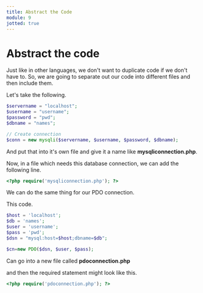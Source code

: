 ```yaml
---
title: Abstract the Code
module: 9
jotted: true
---
```


# Abstract the code

Just like in other languages, we don't want to duplicate code if we don't have to.  So, we are going to separate out our code into different files and then include them.

Let's take the following.

```php
$servername = "localhost";
$username = "username";
$password = "pwd";
$dbname = "names";

// Create connection
$conn = new mysqli($servername, $username, $password, $dbname);
```

And put that into it's own file and give it a name like **mysqliconnection.php**.

Now, in a file which needs this database connection, we can add the following line.

```php
<?php require('mysqliconnection.php'); ?>
```

We can do the same thing for our PDO connection.

This code.

```php
$host = 'localhost'; 
$db = 'names';
$user = 'username';
$pass = 'pwd';
$dsn = "mysql:host=$host;dbname=$db";

$cn=new PDO($dsn, $user, $pass);
```

Can go into a new file called **pdoconnection.php**

and then the required statement might look like this.

```php
<?php require('pdoconnection.php'); ?>
```


